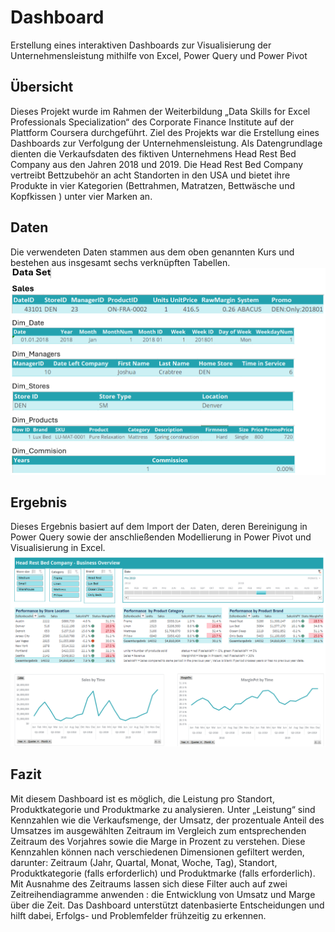 # Dashboard
Erstellung eines interaktiven Dashboards zur Visualisierung der Unternehmensleistung mithilfe von Excel, Power Query und Power Pivot
## Übersicht
Dieses Projekt wurde im Rahmen der Weiterbildung „Data Skills for Excel Professionals Specialization“ des Corporate Finance Institute auf der Plattform Coursera durchgeführt. Ziel des Projekts war die Erstellung eines Dashboards zur Verfolgung der Unternehmensleistung. Als Datengrundlage dienten die Verkaufsdaten des fiktiven Unternehmens Head Rest Bed Company aus den Jahren 2018 und 2019. Die Head Rest Bed Company vertreibt Bettzubehör an acht Standorten in den USA und bietet ihre Produkte in vier Kategorien (Bettrahmen, Matratzen, Bettwäsche und Kopfkissen ) unter vier Marken an.

## Daten 
Die verwendeten Daten stammen aus dem oben genannten Kurs und bestehen aus insgesamt sechs verknüpften Tabellen. 
![alt text](image-1.png)

## Ergebnis
Dieses Ergebnis basiert auf dem Import der Daten, deren Bereinigung in Power Query sowie der anschließenden Modellierung in Power Pivot und Visualisierung in Excel. 
![alt text](image.png)

## Fazit
Mit diesem Dashboard ist es möglich, die Leistung pro Standort, Produktkategorie und Produktmarke zu analysieren.
Unter „Leistung“ sind Kennzahlen wie die Verkaufsmenge, der Umsatz, der prozentuale Anteil des Umsatzes im ausgewählten Zeitraum im Vergleich zum entsprechenden Zeitraum des Vorjahres sowie die Marge in Prozent zu verstehen. Diese Kennzahlen können nach verschiedenen Dimensionen gefiltert werden, darunter: Zeitraum (Jahr, Quartal, Monat, Woche, Tag), Standort, Produktkategorie (falls erforderlich) und  Produktmarke (falls erforderlich). Mit Ausnahme des Zeitraums lassen sich diese Filter auch auf zwei Zeitreihendiagramme anwenden : die Entwicklung von Umsatz und Marge über die Zeit. Das Dashboard unterstützt datenbasierte Entscheidungen und hilft dabei, Erfolgs- und Problemfelder frühzeitig zu erkennen.
